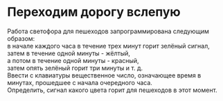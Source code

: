 # Переходим дорогу вслепую
Работа светофора для пешеходов запрограммирована следующим образом:  
в начале каждого часа в течение трех минут горит зелёный сигнал,  
затем в течение одной минуты - жёлтый,  
а потом в течение одной минуты - красный,  
затем опять зелёный горит три минуты и т. д.  
Ввести с клавиатуры вещественное число, означающее время в минутах, прошедшее с начала очередного часа.  
Определить, сигнал какого цвета горит для пешеходов в этот момент.